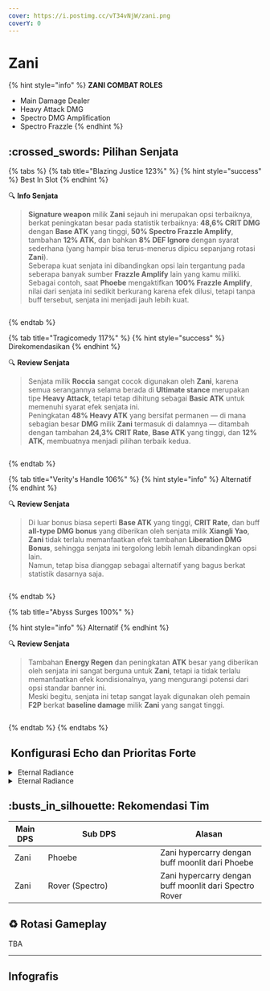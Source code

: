 ```yaml
---
cover: https://i.postimg.cc/vT34vNjW/zani.png
coverY: 0
---
```


# Zani

{% hint style="info" %}
**ZANI COMBAT ROLES**

* Main Damage Dealer
* Heavy Attack DMG
* Spectro DMG Amplification
* Spectro Frazzle
{% endhint %}

## :crossed\_swords: Pilihan Senjata

{% tabs %}
{% tab title="Blazing Justice 123%" %}
{% hint style="success" %}
Best In Slot
{% endhint %}

:mag: **Info Senjata**

> **Signature weapon** milik **Zani** sejauh ini merupakan opsi terbaiknya, berkat peningkatan besar pada statistik terbaiknya: **48,6% CRIT DMG** dengan **Base ATK** yang tinggi, **50% Spectro Frazzle Amplify**, tambahan **12% ATK**, dan bahkan **8% DEF Ignore** dengan syarat sederhana (yang hampir bisa terus-menerus dipicu sepanjang rotasi **Zani**).\
> Seberapa kuat senjata ini dibandingkan opsi lain tergantung pada seberapa banyak sumber **Frazzle Amplify** lain yang kamu miliki.\
> Sebagai contoh, saat **Phoebe** mengaktifkan **100% Frazzle Amplify**, nilai dari senjata ini sedikit berkurang karena efek dilusi, tetapi tanpa buff tersebut, senjata ini menjadi jauh lebih kuat.

<figure><img src="https://wuthering.wiki/img/weapon_21040036.png" alt=""><figcaption></figcaption></figure>
{% endtab %}

{% tab title="Tragicomedy 117%" %}
{% hint style="success" %}
Direkomendasikan
{% endhint %}

:mag: **Review Senjata**

> Senjata milik **Roccia** sangat cocok digunakan oleh **Zani**, karena semua serangannya selama berada di **Ultimate stance** merupakan tipe **Heavy Attack**, tetapi tetap dihitung sebagai **Basic ATK** untuk memenuhi syarat efek senjata ini.\
> Peningkatan **48% Heavy ATK** yang bersifat permanen — di mana sebagian besar **DMG** milik **Zani** termasuk di dalamnya — ditambah dengan tambahan **24,3% CRIT Rate**, **Base ATK** yang tinggi, dan **12% ATK**, membuatnya menjadi pilihan terbaik kedua.

<div data-full-width="false"><figure><img src="https://wuthering.wiki/img/weapon_21040026.png" alt=""><figcaption></figcaption></figure></div>
{% endtab %}

{% tab title="Verity's Handle 106%" %}
{% hint style="info" %}
Alternatif
{% endhint %}

:mag: **Review Senjata**

> Di luar bonus biasa seperti **Base ATK** yang tinggi, **CRIT Rate**, dan buff **all-type DMG bonus** yang diberikan oleh senjata milik **Xiangli Yao**, **Zani** tidak terlalu memanfaatkan efek tambahan **Liberation DMG Bonus**, sehingga senjata ini tergolong lebih lemah dibandingkan opsi lain.\
> Namun, tetap bisa dianggap sebagai alternatif yang bagus berkat statistik dasarnya saja.

<figure><img src="https://wuthering.wiki/img/weapon_21040016.png" alt=""><figcaption></figcaption></figure>
{% endtab %}

{% tab title="Abyss Surges 100%" %}


{% hint style="info" %}
Alternatif
{% endhint %}

:mag: **Review Senjata**

> Tambahan **Energy Regen** dan peningkatan **ATK** besar yang diberikan oleh senjata ini sangat berguna untuk **Zani**, tetapi ia tidak terlalu memanfaatkan efek kondisionalnya, yang mengurangi potensi dari opsi standar banner ini.\
> Meski begitu, senjata ini tetap sangat layak digunakan oleh pemain **F2P** berkat **baseline damage** milik **Zani** yang sangat tinggi.

<figure><img src="https://wuthering.wiki/img/weapon_21040015.png" alt=""><figcaption></figcaption></figure>
{% endtab %}
{% endtabs %}

## <img src="https://wuthering.wiki/img/item_10.png" alt="" data-size="line"> Konfigurasi Echo dan Prioritas Forte

<details>

<summary><img src="https://wuthering.wiki/img/fettericon_11.png" alt="" data-size="line"> Eternal Radiance</summary>

4 - Nightmare: Mourning Aix - (CR% / CDM%)

<img src="https://wuthering.wiki/img/monster_330000200.png" alt="" data-size="original">

**Echo Set**

* 3 - <mark style="color:yellow;">**Spectro DMG**</mark> bonus%
* 3 - <mark style="color:yellow;">**Spectro DMG**</mark> bonus%
* 1 - ATK%
* 1 - ATK%

**Prioritas Echo Substat**

* CR% / CDM%
* ER%
* ATK%
* Heavy ATK damage Bonus%
* Flat ATK

**Prioritas Forte**

forte   >   Reso Lib   >   Normal Attack   >   skill   =   intro

</details>

<details>

<summary><img src="https://wuthering.wiki/img/fettericon_11.png" alt="" data-size="line"> Eternal Radiance</summary>

3 - Capitaneus - <mark style="color:yellow;">**Spectro DMG**</mark> bonus%&#x20;

<img src="https://wuthering.wiki/img/monster_320000330.png" alt="" data-size="original">

**Echo Set**

* 4 - Nightmare: Mourning Aix - (CR% / CDM%)
* 3 - <mark style="color:yellow;">**Spectro DMG**</mark> bonus%
* 1 - ATK%
* 1 - ATK%

**Prioritas Echo Substat**

* CR% / CDM%
* ER%
* ATK%
* Heavy ATK damage Bonus%
* Flat ATK

**Prioritas Forte**

forte   >   Reso Lib   >   Normal Attack   >   skill   =   intro

</details>

## :busts\_in\_silhouette: Rekomendasi Tim

<table><thead><tr><th>Main DPS</th><th width="211.8193359375">Sub DPS</th><th>Alasan</th></tr></thead><tbody><tr><td><img src="https://i.postimg.cc/g02Nqx05/Zani-icon.png" alt="" data-size="line"><img src="https://wuthering.wiki/img/fettericon_11.png" alt="" data-size="line"> Zani</td><td><img src="https://i.postimg.cc/mrTfVWTR/Phoebe-Icon.png" alt="" data-size="line"><img src="https://wuthering.wiki/img/fettericon_8.png" alt="" data-size="line"> Phoebe</td><td>Zani hypercarry dengan buff moonlit dari Phoebe</td></tr><tr><td><img src="https://i.postimg.cc/g02Nqx05/Zani-icon.png" alt="" data-size="line"><img src="https://wuthering.wiki/img/fettericon_11.png" alt="" data-size="line"> Zani</td><td><img src="https://i.postimg.cc/6qppPGwW/Rover-Male-Icon.png" alt="" data-size="line"><img src="https://wuthering.wiki/img/fettericon_8.png" alt="" data-size="line"> Rover (Spectro)</td><td>Zani hypercarry dengan buff moonlit dari Spectro Rover</td></tr></tbody></table>

## :recycle: Rotasi Gameplay

TBA

***

## Infografis

<figure><img src="https://i.postimg.cc/SQBp6SNS/zani.png" alt=""><figcaption></figcaption></figure>
